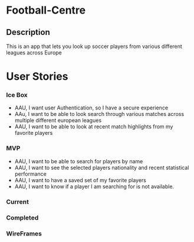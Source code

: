 # Football-Centre

## Description
This is an app that lets you look up soccer players from various different leagues across Europe
# User Stories

### Ice Box
- AAU, I want user Authentication, so I have a secure experience
- AAu, I want to be able to look search through various matches across multiple different european leagues
- AAU, I want to be able to look at recent match highlights from my favorite players

### MVP 
- AAU, I want to be able to search for players by name 
- AAU, I want to see the selected players nationality and recent statistical performance
- AAU, I want to have a saved set of my favorite players
- AAU, I want to know if a player I am searching for is not available.

### Current



### Completed


### WireFrames

